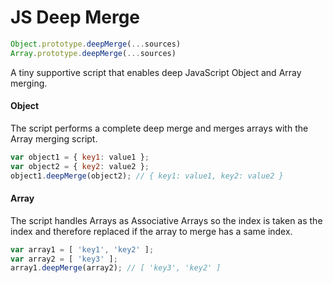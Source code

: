 # JS Deep Merge

```javascript
Object.prototype.deepMerge(...sources)
Array.prototype.deepMerge(...sources)
```

A tiny supportive script that enables deep JavaScript Object and Array merging.

#### Object

The script performs a complete deep merge and merges arrays with the Array merging script.

```javascript
var object1 = { key1: value1 };
var object2 = { key2: value2 };
object1.deepMerge(object2); // { key1: value1, key2: value2 }
```

#### Array

The script handles Arrays as Associative Arrays so the index is taken as the index and therefore replaced if the array to merge has a same index. 

```javascript
var array1 = [ 'key1', 'key2' ];
var array2 = [ 'key3' ];
array1.deepMerge(array2); // [ 'key3', 'key2' ]
```